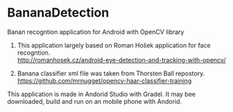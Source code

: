 # BananaDetection
Banan recogntion application for Android with OpenCV library

1. This application largely based on Roman Hošek application for face recogntion.<br/>
http://romanhosek.cz/android-eye-detection-and-tracking-with-opencv/

2. Banana classifier xml file was taken from Thorsten Ball repostory. <br/>
https://github.com/mrnugget/opencv-haar-classifier-training

This application is made in Andorid Studio with Gradel.
It may bee downloaded, build and run on an mobile phone with Andorid.

